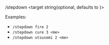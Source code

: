 
/stepdown <base spell name> <max level> <target string(optional, defaults to <t>)>

Examples: 
* `/stepdown fire 2`
* `/stepdown cure 3 <me>`
* `/stepdown utsusemi 2 <me>`

